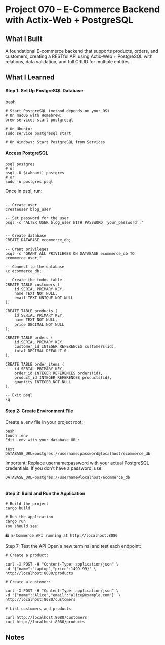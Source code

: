 # Project 070 – E-Commerce Backend with Actix-Web + PostgreSQL

## What I Built
A foundational E-commerce backend that supports products, orders, and customers, creating a RESTful API using Actix-Web + PostgreSQL with relations, data validation, and full CRUD for multiple entities.



## What I Learned

#### Step 1: Set Up PostgreSQL Database
bash
```
# Start PostgreSQL (method depends on your OS)
# On macOS with Homebrew:
brew services start postgresql

# On Ubuntu:
sudo service postgresql start

# On Windows: Start PostgreSQL from Services

```
#### Access PostgreSQL 
```
psql postgres
# or
psql -U $(whoami) postgres
# or
sudo -u postgres psql
```
Once in psql, run:
```

-- Create user
createuser blog_user

-- Set password for the user
psql -c "ALTER USER blog_user WITH PASSWORD 'your_password';"


-- Create database
CREATE DATABASE ecommerce_db;

-- Grant privileges
psql -c "GRANT ALL PRIVILEGES ON DATABASE ecommerce_db TO ecommerce_user;"

-- Connect to the database
\c ecommerce_db;

-- Create the todos table
CREATE TABLE customers (
    id SERIAL PRIMARY KEY,
    name TEXT NOT NULL,
    email TEXT UNIQUE NOT NULL
);
 
CREATE TABLE products (
    id SERIAL PRIMARY KEY,
    name TEXT NOT NULL,
    price DECIMAL NOT NULL
);
 
CREATE TABLE orders (
    id SERIAL PRIMARY KEY,
    customer_id INTEGER REFERENCES customers(id),
    total DECIMAL DEFAULT 0
);
 
CREATE TABLE order_items (
    id SERIAL PRIMARY KEY,
    order_id INTEGER REFERENCES orders(id),
    product_id INTEGER REFERENCES products(id),
    quantity INTEGER NOT NULL
);

-- Exit psql
\q
```
#### Step 2: Create Environment File
Create a .env file in your project root:
```
bash
touch .env
Edit .env with your database URL:

text
DATABASE_URL=postgres://username:password@localhost/ecommerce_db
```
Important: Replace username:password with your actual PostgreSQL credentials. If you don't have a password, use:
```
DATABASE_URL=postgres://username@localhost/ecommerce_db
 
```
#### Step 3: Build and Run the Application
```
# Build the project
cargo build

# Run the application
cargo run
You should see:

🛍️ E-Commerce API running at http://localhost:8080

```
Step 7: Test the API
Open a new terminal and test each endpoint:
```
# Create a product:

curl -X POST -H "Content-Type: application/json" \
-d '{"name":"Laptop","price":1499.99}' \
http://localhost:8080/products

# Create a customer:

curl -X POST -H "Content-Type: application/json" \
-d '{"name":"Alice","email":"alice@example.com"}' \
http://localhost:8080/customers

# List customers and products:

curl http://localhost:8080/customers
curl http://localhost:8080/products
```

## Notes